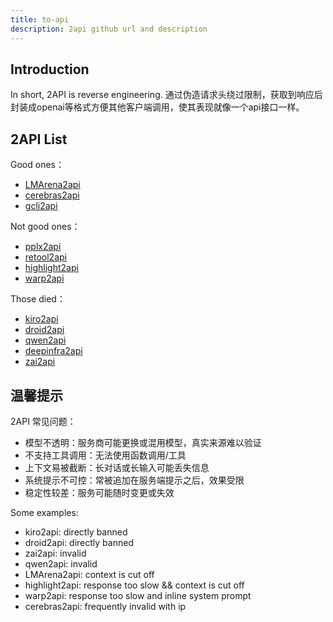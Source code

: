 ```yaml
---
title: to-api
description: 2api github url and description
---
```


## Introduction

In short, 2API is reverse engineering.
通过伪造请求头绕过限制，获取到响应后封装成openai等格式方便其他客户端调用，使其表现就像一个api接口一样。


## 2API List

Good ones：
- [LMArena2api]()
- [cerebras2api]()
- [gcli2api]()

Not good ones：
- [pplx2api]()
- [retool2api]()
- [highlight2api]()
- [warp2api]()

Those died：
- [kiro2api]()
- [droid2api]()
- [qwen2api]()
- [deepinfra2api]()
- [zai2api]()



## 温馨提示

2API 常见问题：
- 模型不透明：服务商可能更换或混用模型，真实来源难以验证
- 不支持工具调用：无法使用函数调用/工具
- 上下文易被截断：长对话或长输入可能丢失信息
- 系统提示不可控：常被追加在服务端提示之后，效果受限
- 稳定性较差：服务可能随时变更或失效

Some examples:
- kiro2api: directly banned
- droid2api: directly banned
- zai2api: invalid
- qwen2api: invalid
- LMArena2api: context is cut off
- highlight2api: response too slow && context is cut off
- warp2api: response too slow and inline system prompt 
- cerebras2api: frequently invalid with ip
